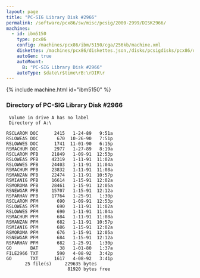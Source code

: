 ```yaml
---
layout: page
title: "PC-SIG Library Disk #2966"
permalink: /software/pcx86/sw/misc/pcsig/2000-2999/DISK2966/
machines:
  - id: ibm5150
    type: pcx86
    config: /machines/pcx86/ibm/5150/cga/256kb/machine.xml
    diskettes: /machines/pcx86/diskettes.json,/disks/pcsigdisks/pcx86/diskettes.json
    autoGen: true
    autoMount:
      B: "PC-SIG Library Disk #2966"
    autoType: $date\r$time\rB:\rDIR\r
---
```


{% include machine.html id="ibm5150" %}

### Directory of PC-SIG Library Disk #2966

     Volume in drive A has no label
     Directory of A:\

    RSCLAROM DOC      2415   1-24-89   9:51a
    RSLOWEAS DOC       670  10-26-90   7:51p
    RSLOWWES DOC      1741  11-01-90   6:15p
    RSMACHUM DOC      2977   1-27-89   8:19a
    RSCLAROM PFB     21849   1-09-91  12:53p
    RSLOWEAS PFB     42319   1-11-91  11:02a
    RSLOWWES PFB     24403   1-11-91  11:04a
    RSMACHUM PFB     23832   1-11-91  11:08a
    RSMANZAN PFB     22474   1-11-91  10:57p
    RSMIANIG PFB     16614   1-15-91  12:02a
    RSMOROMA PFB     28461   1-15-91  12:05a
    RSNEWGAR PFB     15707   1-15-91  12:12a
    RSPARHAV PFB     17764   1-25-91   1:30p
    RSCLAROM PFM       690   1-09-91  12:53p
    RSLOWEAS PFM       690   1-11-91  11:02a
    RSLOWWES PFM       690   1-11-91  11:04a
    RSMACHUM PFM       684   1-11-91  11:08a
    RSMANZAN PFM       682   1-11-91  10:57p
    RSMIANIG PFM       686   1-15-91  12:02a
    RSMOROMA PFM       676   1-15-91  12:05a
    RSNEWGAR PFM       684   1-15-91  12:12a
    RSPARHAV PFM       682   1-25-91   1:30p
    GO       BAT        38   1-01-80   1:37a
    FILE2966 TXT       590   4-08-92   3:42p
    GO       TXT      1617   4-08-92   3:41p
           25 file(s)     229635 bytes
                           81920 bytes free
